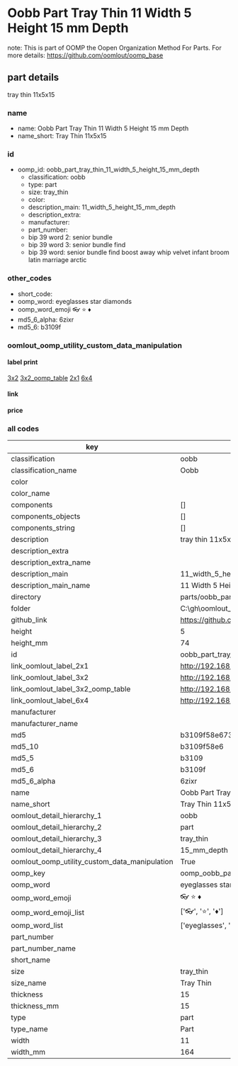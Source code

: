 # Oobb Part Tray Thin 11 Width 5 Height 15 mm Depth  

note: This is part of OOMP the Oopen Organization Method For Parts. For more details: https://github.com/oomlout/oomp_base

##  part details
  



tray thin 11x5x15



### name
* name: Oobb Part Tray Thin 11 Width 5 Height 15 mm Depth
* name_short: Tray Thin 11x5x15 
### id
* oomp_id: oobb_part_tray_thin_11_width_5_height_15_mm_depth
  * classification: oobb
  * type: part
  * size: tray_thin
  * color: 
  * description_main: 11_width_5_height_15_mm_depth
  * description_extra: 
  * manufacturer: 
  * part_number: 
  * bip 39 word 2: senior bundle
  * bip 39 word 3: senior bundle find
  * bip 39 word: senior bundle find boost away whip velvet infant broom latin marriage arctic

### other_codes
* short_code: 
* oomp_word: eyeglasses star diamonds
* oomp_word_emoji :eyeglasses: :star: :diamonds:
* md5_6_alpha: 6zixr
* md5_6: b3109f






### oomlout_oomp_utility_custom_data_manipulation
#### label print
[3x2](http://192.168.1.245:1112/?label=oomp%206zixr)
[3x2_oomp_table](http://192.168.1.108:1112/?label=oomp%206zixr)
[2x1](http://192.168.1.242:1112/?label=oomp%206zixr)
[6x4](http://192.168.1.55:1112/?label=oomp%206zixr)    

#### link

                              

#### price







### all codes 
| key | value |  
| --- | --- |  
| classification | oobb |  
| classification_name | Oobb |  
| color |  |  
| color_name |  |  
| components | [] |  
| components_objects | [] |  
| components_string | [] |  
| description | tray thin 11x5x15 |  
| description_extra |  |  
| description_extra_name |  |  
| description_main | 11_width_5_height_15_mm_depth |  
| description_main_name | 11 Width 5 Height 15 mm Depth |  
| directory | parts/oobb_part_tray_thin_11_width_5_height_15_mm_depth |  
| folder | C:\gh\oomlout_oobb_version_4_generated_parts\parts\oobb_part_tray_thin_11_width_5_height_15_mm_depth |  
| github_link | https://github.com/oomlout/oomlout_oomp_part_src/tree/main/parts/oobb_part_tray_thin_11_width_5_height_15_mm_depth |  
| height | 5 |  
| height_mm | 74 |  
| id | oobb_part_tray_thin_11_width_5_height_15_mm_depth |  
| link_oomlout_label_2x1 | http://192.168.1.242:1112/?label=oomp%206zixr |  
| link_oomlout_label_3x2 | http://192.168.1.245:1112/?label=oomp%206zixr |  
| link_oomlout_label_3x2_oomp_table | http://192.168.1.108:1112/?label=oomp%206zixr |  
| link_oomlout_label_6x4 | http://192.168.1.55:1112/?label=oomp%206zixr |  
| manufacturer |  |  
| manufacturer_name |  |  
| md5 | b3109f58e6735e43e988319aad47961d |  
| md5_10 | b3109f58e6 |  
| md5_5 | b3109 |  
| md5_6 | b3109f |  
| md5_6_alpha | 6zixr |  
| name | Oobb Part Tray Thin 11 Width 5 Height 15 mm Depth |  
| name_short | Tray Thin 11x5x15  |  
| oomlout_detail_hierarchy_1 | oobb |  
| oomlout_detail_hierarchy_2 | part |  
| oomlout_detail_hierarchy_3 | tray_thin |  
| oomlout_detail_hierarchy_4 | 15_mm_depth |  
| oomlout_oomp_utility_custom_data_manipulation | True |  
| oomp_key | oomp_oobb_part_tray_thin_11_width_5_height_15_mm_depth |  
| oomp_word | eyeglasses star diamonds |  
| oomp_word_emoji | :eyeglasses: :star: :diamonds: |  
| oomp_word_emoji_list | [':eyeglasses:', ':star:', ':diamonds:'] |  
| oomp_word_list | ['eyeglasses', 'star', 'diamonds'] |  
| part_number |  |  
| part_number_name |  |  
| short_name |  |  
| size | tray_thin |  
| size_name | Tray Thin |  
| thickness | 15 |  
| thickness_mm | 15 |  
| type | part |  
| type_name | Part |  
| width | 11 |  
| width_mm | 164 |  

